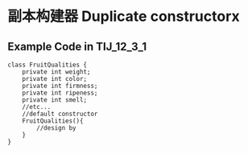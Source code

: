 # 副本构建器 Duplicate constructorx
## Example Code in TIJ_12_3_1
```
class FruitQualities {
    private int weight;
    private int color;
    private int firmness;
    private int ripeness;
    private int smell;
    //etc...
    //default constructor
    FruitQualities(){
        //design by 
    }
}
```
